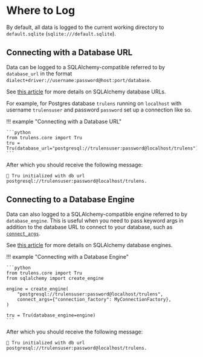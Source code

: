 # Where to Log

By default, all data is logged to the current working directory to `default.sqlite` (`sqlite:///default.sqlite`).

## Connecting with a Database URL

Data can be logged to a SQLAlchemy-compatible referred to by `database_url` in the format `dialect+driver://username:password@host:port/database`.

See [this article](https://docs.sqlalchemy.org/en/20/core/engines.html#database-urls) for more details on SQLAlchemy database URLs.

For example, for Postgres database `trulens` running on `localhost` with username `trulensuser` and password `password` set up a connection like so.

!!! example "Connecting with a Database URL"

    ```python
    from trulens.core import Tru
    tru = Tru(database_url="postgresql://trulensuser:password@localhost/trulens")
    ```

After which you should receive the following message:

```
🦑 Tru initialized with db url postgresql://trulensuser:password@localhost/trulens.
```

## Connecting to a Database Engine

Data can also logged to a SQLAlchemy-compatible engine referred to by `database_engine`. This is useful when you need to pass keyword args in addition to the database URL to connect to your database, such as [`connect_args`](https://docs.sqlalchemy.org/en/20/core/engines.html#sqlalchemy.create_engine.params.connect_args).

See [this article](https://docs.sqlalchemy.org/en/20/core/engines.html#database-urls) for more details on SQLAlchemy database engines.

!!! example "Connecting with a Database Engine"

    ```python
    from trulens.core import Tru
    from sqlalchemy import create_engine

    engine = create_engine(
        "postgresql://trulensuser:password@localhost/trulens",
        connect_args={"connection_factory": MyConnectionFactory},
    )

    tru = Tru(database_engine=engine)
    ```

After which you should receive the following message:

```
🦑 Tru initialized with db url postgresql://trulensuser:password@localhost/trulens.